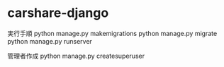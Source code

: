 # carshare-django

実行手順
python manage.py makemigrations
python manage.py migrate
python manage.py runserver

管理者作成
python manage.py createsuperuser
